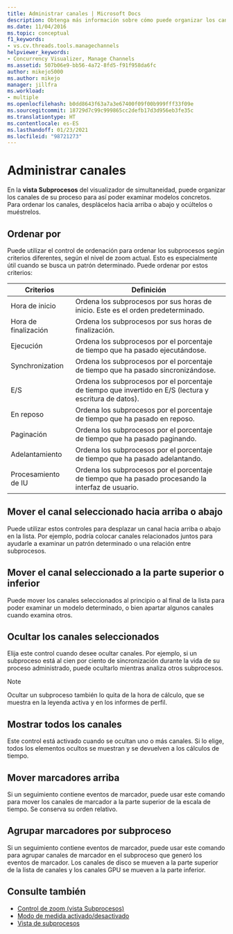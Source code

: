 ```yaml
---
title: Administrar canales | Microsoft Docs
description: Obtenga más información sobre cómo puede organizar los canales de su proceso para así poder examinar modelos concretos en la vista Subprocesos del visualizador de simultaneidad.
ms.date: 11/04/2016
ms.topic: conceptual
f1_keywords:
- vs.cv.threads.tools.managechannels
helpviewer_keywords:
- Concurrency Visualizer, Manage Channels
ms.assetid: 507b06e9-bb56-4a72-8fd5-f91f958da6fc
author: mikejo5000
ms.author: mikejo
manager: jillfra
ms.workload:
- multiple
ms.openlocfilehash: b0dd8643f63a7a3e67400f09f00b999fff33f09e
ms.sourcegitcommit: 18729d7c99c999865cc2defb17d3d956eb3fe35c
ms.translationtype: HT
ms.contentlocale: es-ES
ms.lasthandoff: 01/23/2021
ms.locfileid: "98721273"
---
```

# <a name="manage-channels"></a>Administrar canales
En la **vista Subprocesos** del visualizador de simultaneidad, puede organizar los canales de su proceso para así poder examinar modelos concretos. Para ordenar los canales, desplácelos hacia arriba o abajo y ocúltelos o muéstrelos.

## <a name="sort-by"></a>Ordenar por
 Puede utilizar el control de ordenación para ordenar los subprocesos según criterios diferentes, según el nivel de zoom actual. Esto es especialmente útil cuando se busca un patrón determinado. Puede ordenar por estos criterios:

|Criterios|Definición|
|--------------|----------------|
|Hora de inicio|Ordena los subprocesos por sus horas de inicio. Este es el orden predeterminado.|
|Hora de finalización|Ordena los subprocesos por sus horas de finalización.|
|Ejecución|Ordena los subprocesos por el porcentaje de tiempo que ha pasado ejecutándose.|
|Synchronization|Ordena los subprocesos por el porcentaje de tiempo que ha pasado sincronizándose.|
|E/S|Ordena los subprocesos por el porcentaje de tiempo que invertido en E/S (lectura y escritura de datos).|
|En reposo|Ordena los subprocesos por el porcentaje de tiempo que ha pasado en reposo.|
|Paginación|Ordena los subprocesos por el porcentaje de tiempo que ha pasado paginando.|
|Adelantamiento|Ordena los subprocesos por el porcentaje de tiempo que ha pasado adelantando.|
|Procesamiento de IU|Ordena los subprocesos por el porcentaje de tiempo que ha pasado procesando la interfaz de usuario.|

## <a name="move-selected-channel-up-or-down"></a>Mover el canal seleccionado hacia arriba o abajo
 Puede utilizar estos controles para desplazar un canal hacia arriba o abajo en la lista. Por ejemplo, podría colocar canales relacionados juntos para ayudarle a examinar un patrón determinado o una relación entre subprocesos.

## <a name="move-selected-channel-to-top-or-bottom"></a>Mover el canal seleccionado a la parte superior o inferior
 Puede mover los canales seleccionados al principio o al final de la lista para poder examinar un modelo determinado, o bien apartar algunos canales cuando examina otros.

## <a name="hide-selected-channels"></a>Ocultar los canales seleccionados
 Elija este control cuando desee ocultar canales. Por ejemplo, si un subproceso está al cien por ciento de sincronización durante la vida de su proceso administrado, puede ocultarlo mientras analiza otros subprocesos.

> [!NOTE]
> Ocultar un subproceso también lo quita de la hora de cálculo, que se muestra en la leyenda activa y en los informes de perfil.

## <a name="show-all-channels"></a>Mostrar todos los canales
 Este control está activado cuando se ocultan uno o más canales. Si lo elige, todos los elementos ocultos se muestran y se devuelven a los cálculos de tiempo.

## <a name="move-markers-to-top"></a>Mover marcadores arriba
 Si un seguimiento contiene eventos de marcador, puede usar este comando para mover los canales de marcador a la parte superior de la escala de tiempo. Se conserva su orden relativo.

## <a name="group-markers-by-thread"></a>Agrupar marcadores por subproceso
 Si un seguimiento contiene eventos de marcador, puede usar este comando para agrupar canales de marcador en el subproceso que generó los eventos de marcador.  Los canales de disco se mueven a la parte superior de la lista de canales y los canales GPU se mueven a la parte inferior.

## <a name="see-also"></a>Consulte también
- [Control de zoom (vista Subprocesos)](../profiling/zoom-control-threads-view.md)
- [Modo de medida activado/desactivado](../profiling/measure-mode-on-off.md)
- [Vista de subprocesos](../profiling/threads-view-parallel-performance.md)